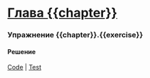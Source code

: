 # [Глава {{chapter}}](../index.md#Глава-{{chapter}})

### Упражнение {{chapter}}.{{exercise}}

#### Решение
[Code](../../src/{{project}}/{{module}}/{{sanitized}}.clj) | [Test](../../test/{{project}}/{{module}}/{{sanitized}}_test.clj)

